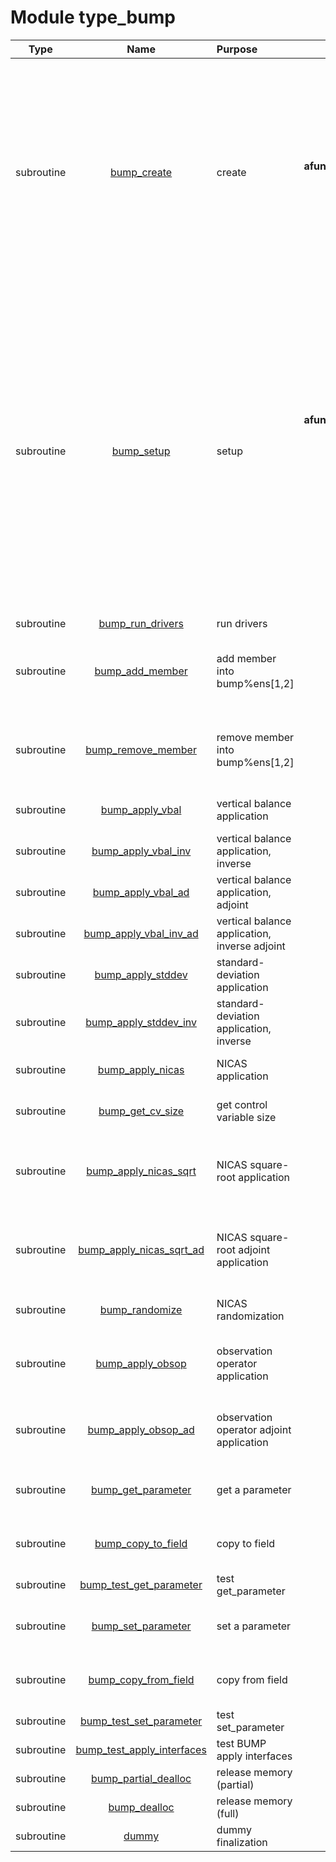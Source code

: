 # Module type_bump

| Type | Name | Purpose | Arguments |     | Type | Intent |
| :--: | :--: | :------ | ----: | :-------- | :--: | :----: |
| subroutine | [bump_create](https://github.com/JCSDA/saber/tree/develop/src/saber/bump/type_bump.F90#L123) | create | **bump**<br>**comm**<br>**afunctionspace**<br>**afieldset**<br>**conf**<br>**grid** |  BUMP<br> FCKIT MPI communicator wrapper<br> ATLAS function space<br> ATLAS fieldset  (containing geometry features: area, vunit, gmask, smask)<br> FCKIT configuration<br> FCKIT grid configuration | class(bump_type)<br>type(fckit_mpi_comm)<br>type(atlas_functionspace)<br>type(atlas_fieldset)<br>type(fckit_configuration)<br>type(fckit_configuration) | inout<br>in<br>in<br>in<br>in<br>in |
| subroutine | [bump_setup](https://github.com/JCSDA/saber/tree/develop/src/saber/bump/type_bump.F90#L171) | setup | **bump**<br>**f_comm**<br>**afunctionspace**<br>**afieldset**<br>**nobs**<br>**lonobs**<br>**latobs**<br>**lunit**<br>**msvali**<br>**msvalr** |  BUMP<br> FCKIT MPI communicator wrapper<br> ATLAS functionspace<br> ATLAS fieldset (containing geometry features: area, vunit, gmask, smask)<br> Number of observations<br> Observations longitude (in degrees)<br> Observations latitude (in degrees)<br> Listing unit<br> Missing value for integers<br> Missing value for reals | class(bump_type)<br>type(fckit_mpi_comm)<br>type(atlas_functionspace)<br>type(atlas_fieldset)<br>integer<br>real(kind_real)<br>real(kind_real)<br>integer<br>integer<br>real(kind_real) | inout<br>in<br>in<br>in<br>in<br>in<br>in<br>in<br>in<br>in |
| subroutine | [bump_run_drivers](https://github.com/JCSDA/saber/tree/develop/src/saber/bump/type_bump.F90#L320) | run drivers | **bump** |  BUMP | class(bump_type) | inout |
| subroutine | [bump_add_member](https://github.com/JCSDA/saber/tree/develop/src/saber/bump/type_bump.F90#L551) | add member into bump%ens[1,2] | **bump**<br>**afieldset**<br>**ie**<br>**iens** |  BUMP<br> ATLAS fieldset<br> Member index<br> Ensemble number | class(bump_type)<br>type(atlas_fieldset)<br>integer<br>integer | inout<br>inout<br>in<br>in |
| subroutine | [bump_remove_member](https://github.com/JCSDA/saber/tree/develop/src/saber/bump/type_bump.F90#L638) | remove member into bump%ens[1,2] | **bump**<br>**afieldset**<br>**ie**<br>**iens** |  BUMP<br> ATLAS fieldset<br> Member index<br> Ensemble number | class(bump_type)<br>type(atlas_fieldset)<br>integer<br>integer | inout<br>inout<br>in<br>in |
| subroutine | [bump_apply_vbal](https://github.com/JCSDA/saber/tree/develop/src/saber/bump/type_bump.F90#L688) | vertical balance application | **bump**<br>**afieldset** |  BUMP<br> ATLAS fieldset | class(bump_type)<br>type(atlas_fieldset) | inout<br>inout |
| subroutine | [bump_apply_vbal_inv](https://github.com/JCSDA/saber/tree/develop/src/saber/bump/type_bump.F90#L731) | vertical balance application, inverse | **bump**<br>**afieldset** |  BUMP<br> ATLAS fieldset | class(bump_type)<br>type(atlas_fieldset) | inout<br>inout |
| subroutine | [bump_apply_vbal_ad](https://github.com/JCSDA/saber/tree/develop/src/saber/bump/type_bump.F90#L774) | vertical balance application, adjoint | **bump**<br>**afieldset** |  BUMP<br> ATLAS fieldset | class(bump_type)<br>type(atlas_fieldset) | inout<br>inout |
| subroutine | [bump_apply_vbal_inv_ad](https://github.com/JCSDA/saber/tree/develop/src/saber/bump/type_bump.F90#L817) | vertical balance application, inverse adjoint | **bump**<br>**afieldset** |  BUMP<br> ATLAS fieldset | class(bump_type)<br>type(atlas_fieldset) | inout<br>inout |
| subroutine | [bump_apply_stddev](https://github.com/JCSDA/saber/tree/develop/src/saber/bump/type_bump.F90#L860) | standard-deviation application | **bump**<br>**afieldset** |  BUMP<br> ATLAS fieldset | class(bump_type)<br>type(atlas_fieldset) | inout<br>inout |
| subroutine | [bump_apply_stddev_inv](https://github.com/JCSDA/saber/tree/develop/src/saber/bump/type_bump.F90#L903) | standard-deviation application, inverse | **bump**<br>**afieldset** |  BUMP<br> ATLAS fieldset | class(bump_type)<br>type(atlas_fieldset) | inout<br>inout |
| subroutine | [bump_apply_nicas](https://github.com/JCSDA/saber/tree/develop/src/saber/bump/type_bump.F90#L946) | NICAS application | **bump**<br>**afieldset** |  BUMP<br> ATLAS fieldset | class(bump_type)<br>type(atlas_fieldset) | inout<br>inout |
| subroutine | [bump_get_cv_size](https://github.com/JCSDA/saber/tree/develop/src/saber/bump/type_bump.F90#L997) | get control variable size | **bump**<br>**n** |  BUMP<br> Control variable size | class(bump_type)<br>integer | inout<br>out |
| subroutine | [bump_apply_nicas_sqrt](https://github.com/JCSDA/saber/tree/develop/src/saber/bump/type_bump.F90#L1021) | NICAS square-root application | **bump**<br>**pcv**<br>**afieldset** |  BUMP<br> Packed control variable<br> ATLAS fieldset | class(bump_type)<br>real(kind_real)<br>type(atlas_fieldset) | inout<br>in<br>inout |
| subroutine | [bump_apply_nicas_sqrt_ad](https://github.com/JCSDA/saber/tree/develop/src/saber/bump/type_bump.F90#L1070) | NICAS square-root adjoint application | **bump**<br>**afieldset**<br>**pcv** |  BUMP<br> ATLAS fieldset<br> Packed control variable | class(bump_type)<br>type(atlas_fieldset)<br>real(kind_real) | inout<br>inout<br>inout |
| subroutine | [bump_randomize](https://github.com/JCSDA/saber/tree/develop/src/saber/bump/type_bump.F90#L1115) | NICAS randomization | **bump**<br>**afieldset** |  BUMP<br> ATLAS fieldset | class(bump_type)<br>type(atlas_fieldset) | inout<br>inout |
| subroutine | [bump_apply_obsop](https://github.com/JCSDA/saber/tree/develop/src/saber/bump/type_bump.F90#L1155) | observation operator application | **bump**<br>**afieldset**<br>**obs** |  BUMP<br> ATLAS fieldset<br> Observations columns | class(bump_type)<br>type(atlas_fieldset)<br>real(kind_real) | inout<br>inout<br>out |
| subroutine | [bump_apply_obsop_ad](https://github.com/JCSDA/saber/tree/develop/src/saber/bump/type_bump.F90#L1192) | observation operator adjoint application | **bump**<br>**obs**<br>**afieldset** |  BUMP<br> Observations columns<br> ATLAS fieldset | class(bump_type)<br>real(kind_real)<br>type(atlas_fieldset) | inout<br>in<br>inout |
| subroutine | [bump_get_parameter](https://github.com/JCSDA/saber/tree/develop/src/saber/bump/type_bump.F90#L1229) | get a parameter | **bump**<br>**param**<br>**afieldset** |  BUMP<br> Parameter<br> ATLAS fieldset | class(bump_type)<br>character(len=*)<br>type(atlas_fieldset) | inout<br>in<br>inout |
| subroutine | [bump_copy_to_field](https://github.com/JCSDA/saber/tree/develop/src/saber/bump/type_bump.F90#L1288) | copy to field | **bump**<br>**param**<br>**ib**<br>**fld_mga** |  BUMP<br> Parameter<br> Block index<br> Field | class(bump_type)<br>character(len=*)<br>integer<br>real(kind_real) | inout<br>in<br>in<br>out |
| subroutine | [bump_test_get_parameter](https://github.com/JCSDA/saber/tree/develop/src/saber/bump/type_bump.F90#L1460) | test get_parameter | **bump** |  BUMP | class(bump_type) | inout |
| subroutine | [bump_set_parameter](https://github.com/JCSDA/saber/tree/develop/src/saber/bump/type_bump.F90#L1517) | set a parameter | **bump**<br>**param**<br>**afieldset** |  BUMP<br> Parameter<br> ATLAS fieldset | class(bump_type)<br>character(len=*)<br>type(atlas_fieldset) | inout<br>in<br>inout |
| subroutine | [bump_copy_from_field](https://github.com/JCSDA/saber/tree/develop/src/saber/bump/type_bump.F90#L1575) | copy from field | **bump**<br>**param**<br>**ib**<br>**fld_mga** |  BUMP<br> Parameter<br> Block index<br> Field | class(bump_type)<br>character(len=*)<br>integer<br>real(kind_real) | inout<br>in<br>in<br>in |
| subroutine | [bump_test_set_parameter](https://github.com/JCSDA/saber/tree/develop/src/saber/bump/type_bump.F90#L1669) | test set_parameter | **bump** |  BUMP | class(bump_type) | inout |
| subroutine | [bump_test_apply_interfaces](https://github.com/JCSDA/saber/tree/develop/src/saber/bump/type_bump.F90#L1746) | test BUMP apply interfaces | **bump** |  BUMP | class(bump_type) | inout |
| subroutine | [bump_partial_dealloc](https://github.com/JCSDA/saber/tree/develop/src/saber/bump/type_bump.F90#L1888) | release memory (partial) | **bump** |  BUMP | class(bump_type) | inout |
| subroutine | [bump_dealloc](https://github.com/JCSDA/saber/tree/develop/src/saber/bump/type_bump.F90#L1915) | release memory (full) | **bump** |  BUMP | class(bump_type) | inout |
| subroutine | [dummy](https://github.com/JCSDA/saber/tree/develop/src/saber/bump/type_bump.F90#L1943) | dummy finalization | **bump** |  BUMP | type(bump_type) | inout |
